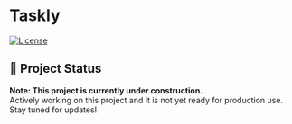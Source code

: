 # Taskly

[![License](https://img.shields.io/badge/license-MIT-blue.svg)](LICENSE)

## 🚧 Project Status

**Note: This project is currently under construction.**  
Actively working on this project and it is not yet ready for production use. Stay tuned for updates!
